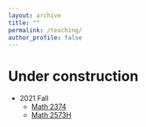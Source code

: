 ```yaml
---
layout: archive
title: ""
permalink: /teaching/
author_profile: false
---
```


# Under construction

- 2021 Fall
  - [Math 2374](https://erkaobao.github.io/math/teaching/2021_fall_2374)
  - [Math 2573H](https://erkaobao.github.io/math/teaching/2021_fall_2573h)
